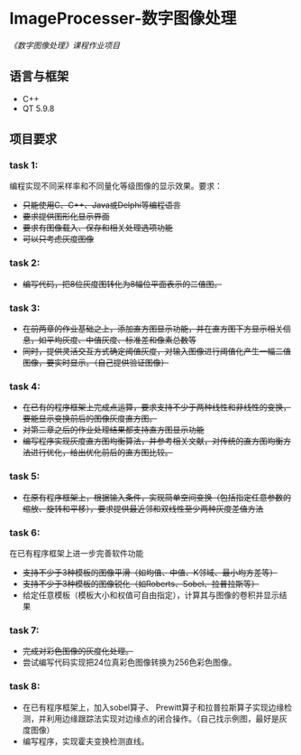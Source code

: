 # ImageProcesser-数字图像处理
*《数字图像处理》课程作业项目*
## 语言与框架
- C++
- QT 5.9.8

## 项目要求
### task 1:
编程实现不同采样率和不同量化等级图像的显示效果。要求：
- ~~只能使用C、C++、Java或Delphi等编程语言~~
- ~~要求提供图形化显示界面~~
- ~~要求有图像载入、保存和相关处理选项功能~~
- ~~可以只考虑灰度图像~~
### task 2:
- ~~编写代码，把8位灰度图转化为8幅位平面表示的二值图。~~
### task 3:
- ~~在前两章的作业基础之上，添加直方图显示功能，并在直方图下方显示相关信息，如平均灰度、中值灰度、标准差和像素总数等~~
- ~~同时，提供灵活交互方式确定阈值灰度，对输入图像进行阈值化产生一幅二值图像，要实时显示。（自己提供验证图像）~~
### task 4:
- ~~在已有的程序框架上完成点运算，要求支持不少于两种线性和非线性的变换，要能显示变换前后的图像灰度直方图。~~
- ~~对第二章之后的作业处理结果都支持直方图显示功能~~
- ~~编写程序实现灰度直方图均衡算法，并参考相关文献，对传统的直方图均衡方法进行优化，给出优化前后的直方图比较。~~
### task 5:
- ~~在原有程序框架上，根据输入条件，实现简单空间变换（包括指定任意参数的缩放、旋转和平移），要求提供最近邻和双线性至少两种灰度差值方法~~
### task 6:
在已有程序框架上进一步完善软件功能
- ~~支持不少于3种模板的图像平滑（如均值、中值、K邻域、最小均方差等）~~
- ~~支持不少于3种模板的图像锐化（如Roberts、Sobel、拉普拉斯等）~~
- 给定任意模板（模板大小和权值可自由指定），计算其与图像的卷积并显示结果
### task 7:
- ~~完成对彩色图像的灰度化处理。~~
- 尝试编写代码实现把24位真彩色图像转换为256色彩色图像。
### task 8:
- 在已有程序框架上，加入sobel算子、 Prewitt算子和拉普拉斯算子实现边缘检测，并利用边缘跟踪法实现对边缘点的闭合操作。（自己找示例图，最好是灰度图像）
- 编写程序，实现霍夫变换检测直线。




